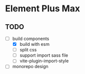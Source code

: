 # Element Plus Max

## TODO

- [ ] build components
  - [x] build with esm
  - [ ] split css
  - [ ] support import sass file
  - [ ] vite-plugin-import-style

- [ ] monorepo design
